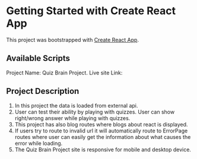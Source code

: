 # Getting Started with Create React App

This project was bootstrapped with [Create React App](https://github.com/facebook/create-react-app).

## Available Scripts

Project Name: Quiz Brain Project.
Live site Link:

## Project Description

1. In this project the data is loaded from external api.
2. User can test their ability by playing with quizzes. User can show right/wrong answer while playing with quizzes.
3. This project has also blog routes where blogs about react is displayed.
4. If users try to route to invalid url it will automatically route to ErrorPage routes where user can easily get the information about what causes the error while loading.
5. The Quiz Brain Project site is responsive for mobile and desktop device.

